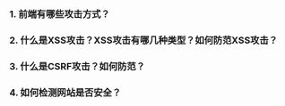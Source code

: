 ### 1. 前端有哪些攻击方式？

### 2. 什么是XSS攻击？XSS攻击有哪几种类型？如何防范XSS攻击？

### 3. 什么是CSRF攻击？如何防范？

### 4. 如何检测网站是否安全？